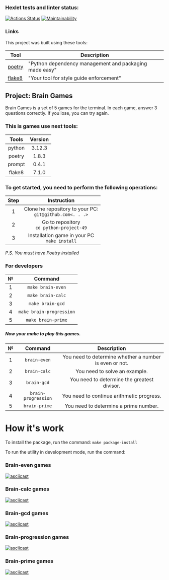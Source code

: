 ### Hexlet tests and linter status:
[![Actions Status](https://github.com/scatter27-lab/python-project-49/actions/workflows/hexlet-check.yml/badge.svg)](https://github.com/scatter27-lab/python-project-49/actions)
[![Maintainability](https://api.codeclimate.com/v1/badges/2defaf479eeece270db1/maintainability)](https://codeclimate.com/github/scatter27-lab/python-project-49/maintainability)

### Links

This project was built using these tools:

| Tool                                                                        | Description                                            |
|-----------------------------------------------------------------------------|--------------------------------------------------------|
| [poetry](https://python-poetry.org/)                                        | "Python dependency management and packaging made easy" |
| [flake8](https://flake8.pycqa.org/)                                         | "Your tool for style guide enforcement"                |       

## Project: Brain Games

Brain Games is a set of 5 games for the terminal.
In each game, answer 3 questions correctly.
If you lose, you can try again.

### This is games use next tools:

| Tools  | Version |
|:------:|:-------:|
| python | 3.12.3  |
| poetry |  1.8.3  |
| prompt |  0.4.1  |
| flake8 |  7.1.0  |

### To get started, you need to perform the following operations:

| Step |                         Instruction                          |
|:----:|:------------------------------------------------------------:|
|  1   | Clone he repository to your PC:<br/>`git@github.com<. . .>`  |
|  2   |         Go to repository<br/>`cd python-project-49`          |
|  3   |       Installation game in your PC<br/>`make install`        | 

*P.S.* *You must have [Poetry](https://python-poetry.org) installed*

### For developers

|  №   |         Command          | 
|:----:|:------------------------:| 
|  1   |    `make brain-even`     |
|  2   |    `make brain-calc`     |
|  3   |     `make brain-gcd`     |
|  4   | `make brain-progression` |
|  5   |    `make brain-prime`    |      

##### Now your make to play this games.

|  №   |       Command       |                      Description                       |
|:----:|:-------------------:|:------------------------------------------------------:|
|  1   |    `brain-even`     | You need to determine whether a number is even or not. |
|  2   |    `brain-calc`     |             You need to solve an example.              |
|  3   |     `brain-gcd`     |      You need to determine the greatest divisor.       |
|  4   | `brain-progression` |       You need to continue arithmetic progress.        |
|  5   |    `brain-prime`    |         You need to determine a prime number.          |

# How it's work
To install the package, run the command: `make package-install`

To run the utility in development mode, run the command:

### Brain-even games
[![asciicast](https://asciinema.org/a/667146.svg)](https://asciinema.org/a/667146)

### Brain-calc games
[![asciicast](https://asciinema.org/a/TMXAVxu27RWt2jUFTtNroR5BA.svg)](https://asciinema.org/a/TMXAVxu27RWt2jUFTtNroR5BA)

### Brain-gcd games
[![asciicast](https://asciinema.org/a/Zf6h5BoZlroFMv0nwom5xquNN.svg)](https://asciinema.org/a/Zf6h5BoZlroFMv0nwom5xquNN)

### Brain-progression games
[![asciicast](https://asciinema.org/a/losP9WuKJspr6NEJfhtkwTo5R.svg)](https://asciinema.org/a/losP9WuKJspr6NEJfhtkwTo5R)

### Brain-prime games
[![asciicast](https://asciinema.org/a/YS0wUzHLKzFsZrxrE5rIVsrUf.svg)](https://asciinema.org/a/YS0wUzHLKzFsZrxrE5rIVsrUf)
